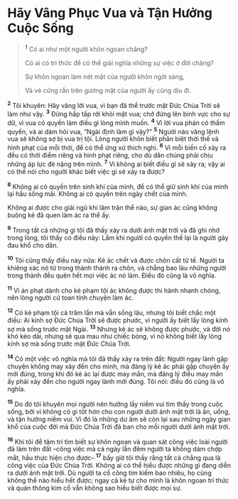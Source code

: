 # Hãy Vâng Phục Vua và Tận Hưởng Cuộc Sống

> <sup><b>1</b></sup> Có ai như một người khôn ngoan chăng?
>
> Có ai có tri thức để có thể giải nghĩa những sự việc ở đời chăng?
>
> Sự khôn ngoan làm nét mặt của người khôn ngời sáng,
>
> Và vẻ cứng rắn trên gương mặt của người ấy cũng dịu đi.

<sup><b>2</b></sup> Tôi khuyên: Hãy vâng lời vua, vì bạn đã thề trước mặt Đức Chúa Trời sẽ làm như vậy. <sup><b>3</b></sup> Đừng hấp tấp rời khỏi mặt vua; chớ đứng lên binh vực cho sự dữ, vì vua có quyền làm điều gì lòng mình muốn. <sup><b>4</b></sup> Vì lời vua phán có thẩm quyền, và ai dám hỏi vua, “Ngài định làm gì vậy?” <sup><b>5</b></sup> Người nào vâng lệnh vua sẽ không sợ bị vua trị tội. Lòng người khôn biết phân biệt thời thế và hình phạt của mỗi thời, để có thể ứng xử thích nghi. <sup><b>6</b></sup> Vì mỗi biến cố xảy ra đều có thời điểm riêng và hình phạt riêng, cho dù dân chúng phải chịu những áp lực đè nặng trên mình. <sup><b>7</b></sup> Vì không ai biết điều gì sẽ xảy ra; vậy ai có thể nói cho người khác biết việc gì sẽ xảy ra được?

<sup><b>8</b></sup> Không ai có quyền trên sinh khí của mình, để có thể giữ sinh khí của mình lại hầu sống mãi. Không ai có quyền trên ngày chết của mình.

Không ai được cho giải ngũ khi lâm trận thể nào, sự gian ác cũng không buông kẻ đã quen làm ác ra thể ấy.

<sup><b>9</b></sup> Trong tất cả những gì tôi đã thấy xảy ra dưới ánh mặt trời và đã ghi nhớ trong lòng, tôi thấy có điều này: Lắm khi người có quyền thế lại là người gây đau khổ cho dân.

<sup><b>10</b></sup> Tôi cũng thấy điều này nữa: Kẻ ác chết và được chôn cất tử tế. Người ta khiêng xác nó từ trong thành thánh ra chôn, và chẳng bao lâu những người trong thành đều quên hết mọi việc ác nó làm. Điều đó cũng là vô nghĩa.

<sup><b>11</b></sup> Vì án phạt dành cho kẻ phạm tội ác không được thi hành nhanh chóng, nên lòng người cứ toan tính chuyện làm ác.

<sup><b>12</b></sup> Có kẻ phạm tội cả trăm lần mà vẫn sống lâu, nhưng tôi biết chắc một điều: Ai kính sợ Đức Chúa Trời sẽ được phước, vì người ấy biết lấy lòng kính sợ mà sống trước mặt Ngài. <sup><b>13</b></sup> Nhưng kẻ ác sẽ không được phước, và đời nó khó kéo dài, nhưng sẽ qua mau như chiếc bóng, vì nó không biết lấy lòng kính sợ mà sống trước mặt Đức Chúa Trời.

<sup><b>14</b></sup> Có một việc vô nghĩa mà tôi đã thấy xảy ra trên đất: Người ngay lành gặp chuyện không may xảy đến cho mình, mà đáng lý kẻ ác phải gặp chuyện ấy mới đúng, trong khi đó kẻ ác lại được may mắn, mà đáng lý điều may mắn ấy phải xảy đến cho người ngay lành mới đúng. Tôi nói: điều đó cũng là vô nghĩa.

<sup><b>15</b></sup> Do đó tôi khuyên mọi người nên hưởng lấy niềm vui tìm thấy trong cuộc sống, bởi vì không có gì tốt hơn cho con người dưới ánh mặt trời là ăn, uống, và tận hưởng niềm vui. Vì đó là những dư âm sẽ còn lại sau những ngày gian khổ của cuộc đời mà Đức Chúa Trời đã ban cho mỗi người dưới ánh mặt trời.

<sup><b>16</b></sup> Khi tôi để tâm trí tìm biết sự khôn ngoan và quan sát công việc loài người đã làm trên đất –công việc mà cả ngày lẫn đêm người ta không dám chợp mắt, hầu thực hiện cho được– <sup><b>17</b></sup> bấy giờ tôi thấy rằng tất cả chẳng qua là công việc của Đức Chúa Trời. Không ai có thể hiểu được những gì đang diễn ra dưới ánh mặt trời. Dù người ta cố công tìm kiếm bao nhiêu, họ cũng không thể nào hiểu hết được; ngay cả kẻ tự cho mình là khôn ngoan trí thức và quán thông kim cổ vẫn không sao hiểu biết được mọi sự.